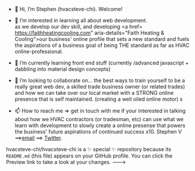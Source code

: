 - 👋 Hi, I’m Stephen (hvacsteve-chi). Welcome!
- 👀 I’m interested in learning all about web development.  
      as we develop our dev skill, and developing <a href=
https://faithheatingcooling.com" aria-details="Faith Heating & Cooling">our business' online profile</a> that sets a new standard and fuels the aspirations of 
      a business goal of being THE standard as far as HVAC online-professional.

- 🌱 I’m currently learning front end stuff (currently /advanced javascript + dabbling into material design concepts)
- 💞️ I’m looking to collaborate on... the best ways to train yourself to be a really great web dev,  a skilled trade business owner (or related trades) and how we can take over
      our local market with a STRONG online presence that is self maintained. (creating a well oiled online motor)
s
- 📫 How to reach me => get in touch with me if your interested in talking about how we HVAC contractors (or tradesman, etc) can use what
      we learn with development to slowly create a online presense that powers the business' future aspirations of continued success x10.
Stephen V ==><a href="mailto:faithheatingcooling@gmail.com">email</a> ==> <a href="https://twitter.com/faithhvac" aria-details="Faith Heating and Cooling on Twitter">Twitter</a>.

hvacsteve-chi/hvacsteve-chi is a ✨ special ✨ repository because its `README.md` (this file) appears on your GitHub profile.
You can click the Preview link to take a look at your changes.
--->
